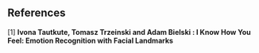 ## References
<a id="1">[1]</a> 
<strong>Ivona Tautkute, Tomasz Trzeinski and Adam Bielski<strong> : I Know How You Feel: Emotion Recognition with Facial Landmarks

